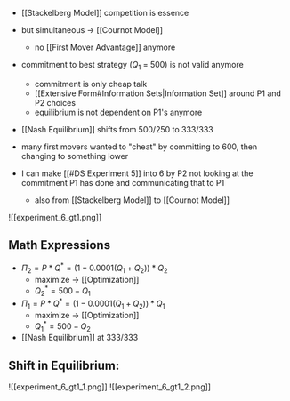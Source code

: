 - [[Stackelberg Model]] competition is essence
- but simultaneous -> [[Cournot Model]]
	- no [[First Mover Advantage]] anymore
- commitment to best strategy ($Q_1$ = 500) is not valid anymore
	- commitment is only cheap talk
	- [[Extensive Form#Information Sets|Information Set]] around P1 and P2 choices
	- equilibrium is not dependent on P1's anymore
- [[Nash Equilibrium]] shifts from 500/250 to 333/333
- many first movers wanted to "cheat" by committing to 600, then changing to something lower

- I can make [[#DS Experiment 5]] into 6 by P2 not looking at the commitment P1 has done and communicating that to P1
	- also from [[Stackelberg Model]] to [[Cournot Model]]

![[experiment_6_gt1.png]]

## Math Expressions
- $\Pi_{2}= P * Q^{*} = (1-0.0001(Q_{1} + Q_{2})) * Q_{2}$
	- maximize -> [[Optimization]]
	- $Q_{2}^{*} = 500 - Q_{1}$
- $\Pi_{1}= P * Q^{*} = (1-0.0001(Q_{1} + Q_{2})) * Q_{1}$
	- maximize -> [[Optimization]]
	- $Q_{1}^{*} = 500 - Q_{2}$
- [[Nash Equilibrium]] at 333/333

## Shift in Equilibrium:
![[experiment_6_gt1_1.png]]
![[experiment_6_gt1_2.png]]